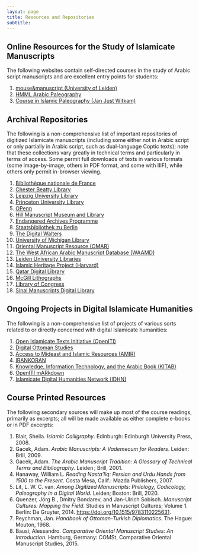 ```yaml
---
layout: page
title: Resources and Repositories
subtitle: 
---
```

Online Resources for the Study of Islamicate Manuscripts
---
The following websites contain self-directed courses in the study of Arabic script manuscripts and are excellent entry points for students:

1. [mouse&manuscript (University of Leiden)][18]
2. [HMML Arabic Paleography][19]
3. [Course in Islamic Paleography (Jan Just Witkam)][20]

Archival Repositories
---
The following is a non-comprehensive list of important repositories of digitized Islamicate manuscripts (including some either not in Arabic script or only partially in Arabic script, such as dual-language Coptic texts); note that these collections vary greatly in technical terms and particularly in terms of access. Some permit full downloads of texts in various formats (some image-by-image, others in PDF format, and some with IIIF), while others only permit in-browser viewing.

1. [Bibliothèque nationale de France][1]    
2. [Chester Beatty Library][2]        
3. [Leipzig University Library][3]         
4. [Princeton University Library][4]        
5. [OPenn][5]   
6. [Hill Manuscript Museum and Library][6]
7. [Endangered Archives Programme][7]     
8. [Staatsbibliothek zu Berlin][8]
9. [The Digital Walters][9]            
10. [University of Michigan Library][10] 
11. [Oriental Manuscript Resource (OMAR)][11]
12. [The West African Arabic Manuscript Database (WAAMD)][12]
13. [Leiden University Libraries][13]
14. [Islamic Heritage Project (Harvard)][14]
15. [Qatar Digital Library][15] 
16. [McGill Lithographs][16]
17. [Library of Congress][17]
18. [Sinai Manuscripts Digital Library][25]

Ongoing Projects in Digital Islamicate Humanities
---
The following is a non-comprehensive list of projects of various sorts related to or directly concerned with digital Islamicate humanities:

1. [Open Islamicate Texts Initiative (OpenITI)][21]
2. [Digital Ottoman Studies][22]
3. [Access to Mideast and Islamic Resources (AMIR)][23]
4. [IRANKORAN][24]
5. [Knowledge, Information Technology, and the Arabic Book (KITAB)][26]
6. [OpenITI mARkdown][27]
7. [Islamicate Digital Humanities Network (IDHN)][28]

Course Printed Resources
----
The following secondary sources will make up most of the course readings, primarily as excerpts; all will be made available as either complete e-books or in PDF excerpts:

1. Blair, Sheila. <i>Islamic Calligraphy</i>. Edinburgh: Edinburgh University Press, 2008.
2. Gacek, Adam. <i>Arabic Manuscripts: A Vademecum for Readers</i>. Leiden: Brill, 2009.
3. Gacek, Adam. <i>The Arabic Manuscript Tradition: A Glossary of Technical Terms and Bibliography.</i> Leiden ; Brill, 2001.
4. Hanaway, William L. <i>Reading Nasta’liq: Persian and Urdu Hands from 1500 to the Present.</i> Costa Mesa, Calif.: Mazda Publishers, 2007.
5. Lit, L. W. C. van. <i>Among Digitized Manuscripts: Philology, Codicology, Paleography in a Digital World.</i> Leiden; Boston: Brill, 2020.
6. Quenzer, Jörg B., Dmitry Bondarev, and Jan-Ulrich Sobisch<i>. Manuscript Cultures: Mapping the Field.</i> Studies in Manuscript Cultures; Volume 1. Berlin: De Gruyter, 2014. https://doi.org/10.1515/9783110225631.
7. Reychman, Jan. <i>Handbook of Ottoman-Turkish Diplomatics.</i> The Hague: Mouton, 1968.
8. Bausi, Alessandro. <i>Comparative Oriental Manuscript Studies: An Introduction.</i> Hamburg, Germany: COMSt, Comparative Oriental Manuscript Studies, 2015. 


[1]: https://gallica.bnf.fr/accueil/en/content/accueil-en?mode=desktop/ "Bibliothèque nationale de France"
[2]: https://chesterbeatty.ie/ "Chester Beatty Library"
[3]: https://www.islamic-manuscripts.net/content/index.xml "Leipzig University Library "
[4]: https://library.princeton.edu/ "Princeton University Library"
[5]: http://openn.library.upenn.edu/ "OPenn"
[6]: https://www.vhmml.org/ "Hill Manuscript Museum and Library"
[7]: https://eap.bl.uk/ "Endangered Archives Programme"
[8]: https://digital.staatsbibliothek-berlin.de/ "Staatsbibliothek zu Berlin"
[9]: https://www.thedigitalwalters.org/ "The Digital Walters"
[10]: https://guides.lib.umich.edu/islamicmss/find "University of Michigan Library"
[11]: http://omar.ub.uni-freiburg.de/index.php?id=homepage "Oriental Manuscript Resource (OMAR)"
[12]: https://waamd.lib.berkeley.edu/home "The West African Arabic Manuscript Database (WAAMD)"
[13]: https://digitalcollections.universiteitleiden.nl/ "Leiden University Libraries"
[14]: https://curiosity.lib.harvard.edu/islamic-heritage-project "Islamic Heritage Project (Harvard)"
[15]: https://www.qdl.qa/en "Qatar Digital Library"
[16]: https://digital.library.mcgill.ca/islamic_lithographs/ "McGill Lithographs"
[17]: https://www.loc.gov "Library of Congress"
[18]: https://mouse.digitalscholarship.nl/ "mouse&manuscript (University of Leiden)"
[19]: https://www.vhmmlschool.org/arabic "HMML Arabic Paleography"
[20]: http://www.islamicmanuscripts.info/courses/index.html "Course in Islamic Paleography (Jan Just Witkam)"
[21]: https://github.com/OpenITI "Open Islamicate Texts Initiative (OpenITI)"
[22]: https://www.digitalottomanstudies.com/ "Digital Ottoman Studies"
[23]: http://amirmideast.blogspot.com/ "Access to Mideast and Islamic Resources (AMIR)"
[24]: https://www.bbaw.de/en/research/irankoran "IRANKORAN"
[25]: https://sinaimanuscripts.library.ucla.edu/ "Sinai Manuscripts Digital Library"
[26]: http://kitab-project.org/ "Knowledge, Information Technology, and the Arabic Book (KITAB)"
[27]: https://alraqmiyyat.github.io/mARkdown/ "OpenITI mARkdown"
[28]: https://idhn.org/ "Islamicate Digital Humanities Network (IDHN)"